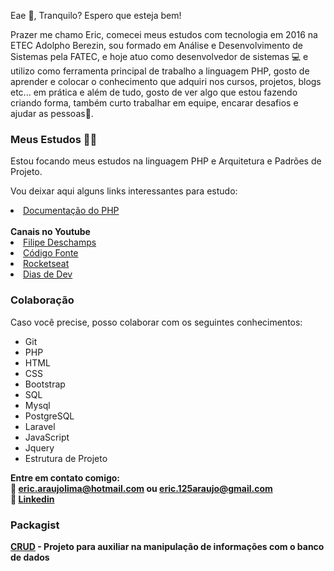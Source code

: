 Eae 👋, Tranquilo? Espero que esteja bem! 

Prazer me chamo Eric, comecei meus estudos com tecnologia em 2016 na ETEC Adolpho Berezin, sou formado em Análise e Desenvolvimento de Sistemas pela FATEC, e hoje atuo como desenvolvedor de sistemas :computer: e utilizo como ferramenta principal de trabalho a linguagem  PHP, gosto de aprender e colocar o conhecimento que adquiri nos cursos, projetos, blogs etc... em prática e além de tudo, gosto de ver algo que estou fazendo criando forma, também curto trabalhar em equipe, encarar desafios e ajudar as pessoas🤝.

### Meus Estudos 👨‍💻

Estou focando meus estudos na linguagem PHP e Arquitetura e Padrões de Projeto.

Vou deixar aqui alguns links interessantes para estudo:
 <li><a href="https://www.php.net">Documentação do PHP</a></li>
 <br>
 <b>Canais no Youtube</b>
 <li><a href="https://www.youtube.com/channel/UCU5JicSrEM5A63jkJ2QvGYw">Filipe Deschamps</a></li>
 <li><a href="https://www.youtube.com/channel/UCFuIUoyHB12qpYa8Jpxoxow">Código Fonte</a></li>
 <li><a href="https://www.youtube.com/channel/UCSfwM5u0Kce6Cce8_S72olg">Rocketseat</a></li>
 <li><a href="https://www.youtube.com/@DiasdeDev">Dias de Dev</a></li>

### Colaboração

Caso você precise, posso colaborar com os seguintes conhecimentos:

- Git
- PHP
- HTML
- CSS
- Bootstrap
- SQL
- Mysql
- PostgreSQL
- Laravel 
- JavaScript
- Jquery
- Estrutura de Projeto

<b>Entre em contato comigo:<b><br>
:e-mail: eric.araujolima@hotmail.com ou eric.125araujo@gmail.com<br>
💬 [Linkedin](https://www.linkedin.com/in/eric-ara%C3%BAjo-lima-48338615a/)

 ### Packagist
 [CRUD](https://packagist.org/packages/dbutil/crud) - Projeto para auxiliar na manipulação de informações com o banco de dados
  
